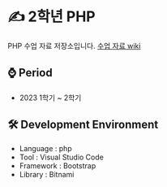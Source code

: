 # ✍ 2학년 PHP
PHP 수업 자료 저장소입니다. [수업 자료 wiki](https://github.com/MsEmily1020/PHP_Class/wiki/%EC%88%98%EC%97%85-%EB%82%B4%EC%9A%A9-%EB%A7%81%ED%81%AC)

## ⌚ Period
 - 2023 1학기 ~ 2학기

## 🛠 Development Environment
- Language : php
- Tool : Visual Studio Code
- Framework : Bootstrap
- Library : Bitnami
